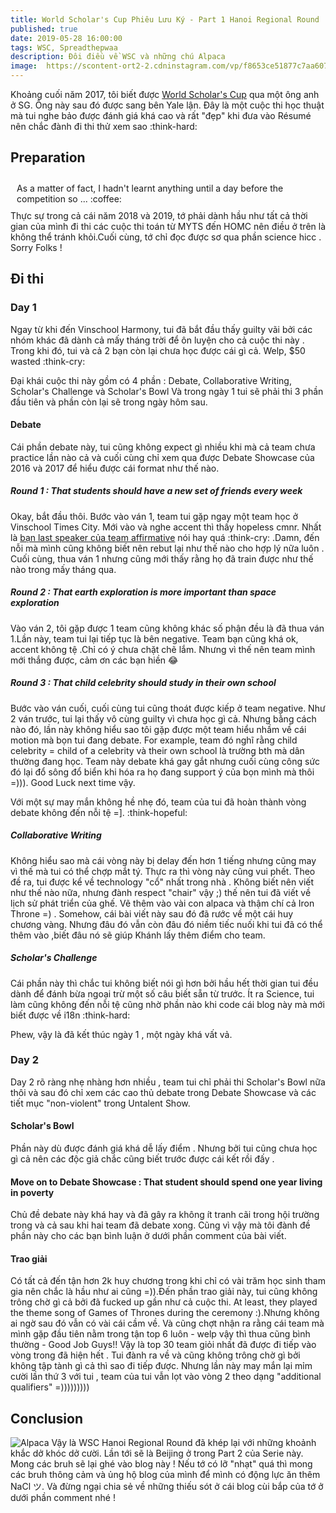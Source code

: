 ```yaml
---
title: World Scholar's Cup Phiêu Lưu Ký - Part 1 Hanoi Regional Round
published: true
date: 2019-05-28 16:00:00
tags: WSC, Spreadthepwaa
description: Đôi điều về WSC và những chú Alpaca
image:  https://scontent-ort2-2.cdninstagram.com/vp/f8653ce51877c7aa60781a393ea671ed/5D7F8391/t51.2885-15/e35/s1080x1080/60586404_297909271160692_2269962747202582941_n.jpg?_nc_ht=scontent-ort2-2.cdninstagram.com
---
```

Khoảng cuối năm 2017, tôi biết được [World Scholar's Cup](https://www.scholarscup.org/) qua một ông anh ở SG. Ông này sau đó được sang bên Yale lận. Đây là một cuộc thi học thuật mà tui nghe bảo được đánh giá khá cao và rất "đẹp" khi đưa vào Résumé nên chắc đành đi thi thử xem sao :think-hard:

## Preparation
<div class="box-white" style="padding: 10px;">
As a matter of fact, I hadn't learnt anything until a day before the competition so ... :coffee:
</div>
Thực sự trong cả cái năm 2018 và 2019, tớ phải dành hầu như tất cả thời gian của mình đi thi các cuộc thi toán từ MYTS đến HOMC nên điều ở trên là không thể tránh khỏi.Cuối cùng, tớ chỉ đọc được sơ qua phần science hicc . Sorry Folks !

## Đi thi

### Day 1 
Ngay từ khi đến Vinschool Harmony, tui đã bắt đầu thấy guilty vãi bởi các nhóm khác đã dành cả mấy tháng trời để ôn luyện cho cả cuộc thi này . Trong khi đó, tui và cả 2 bạn còn lại chưa học được cái gì cả. Welp, $50 wasted :think-cry: 

Đại khái cuộc thi này gồm có 4 phần : Debate, Collaborative Writing, Scholar's Challenge và Scholar's Bowl
Và trong ngày 1 tui sẽ phải thi 3 phần đầu tiên và phần còn lại sẽ trong ngày hôm sau.

#### Debate
Cái phần debate này, tui cũng không expect gì nhiều khi mà cả team chưa practice lần nào cả và cuối cùng chỉ xem qua được Debate Showcase của 2016 và 2017 để hiểu được cái format như thế nào. 

##### Round 1 : That students should have a new set of friends every week
Okay, bắt đầu thôi. Bước vào ván 1, team tui gặp ngay một team học ở Vinschool Times City. Mới vào và nghe accent thì thấy hopeless cmnr. Nhất là [bạn last speaker của team affirmative](https://www.instagram.com/_mai.nggg/) nói hay quá :think-cry: .Damn, đến nỗi mà mình cũng không biết nên rebut lại như thế nào cho hợp lý nữa luôn . Cuối cùng, thua ván 1 nhưng cũng mới thấy rằng họ đã train được như thế nào trong mấy tháng qua.

##### Round 2 : That earth exploration is more important than space exploration 
Vào ván 2, tôi gặp được 1 team cũng không khác số phận đều là đã thua ván 1.Lần này, team tui lại tiếp tục là bên negative. Team bạn cũng khá ok, accent không tệ .Chỉ có ý chưa chặt chẽ lắm. Nhưng vì thế nên team mình mới thắng được, cảm ơn các bạn hiền :joy:

##### Round 3 : That child celebrity should study in their own school
Bước vào ván cuối, cuối cùng tui cũng thoát được kiếp ở team negative. Như 2 ván trước, tui lại thấy vô cùng guilty vì chưa học gì cả. Nhưng bằng cách nào đó, lần này không hiểu sao tôi gặp được một team hiểu nhầm về cái motion mà bọn tui đang debate. For example, team đó nghĩ rằng child celebrity = child of a celebrity và their own school là trường bth mà dân thường đang học. Team này debate khá gay gắt nhưng cuối cùng công sức đó lại đổ sông đổ biển khi hóa ra họ đang support ý của bọn mình mà thôi =))). Good Luck next time vậy.

Với một sự may mắn không hề nhẹ đó, team của tui đã hoàn thành vòng debate không đến nỗi tệ =]. :think-hopeful:

##### Collaborative Writing 
Không hiểu sao mà cái vòng này bị delay đến hơn 1 tiếng nhưng cũng may vì thế mà tui có thể chợp mắt tý.
Thực ra thì vòng này cũng vui phết. Theo đề ra, tui được kể về technology "cổ" nhất trong nhà . Không biết nên viết như thế nào nữa, nhưng đành respect "chair" vậy ;) thế nên tui đã viết về lịch sử phát triển của ghế. Vẽ thêm vào vài con alpaca và thậm chí cả Iron Throne =) . Somehow, cái bài viết này sau đó đã rước về một cái huy chương vàng. Nhưng đâu đó vẫn còn đâu đó niềm tiếc nuối khi tui đã có thể thêm vào            ,biết đâu nó sẽ giúp Khánh lấy thêm điểm cho team.

##### Scholar's Challenge
Cái phần này thì chắc tui không biết nói gì hơn bởi hầu hết thời gian tui đều dành để đánh bừa ngoại trừ một số câu biết sẵn từ trước. Ít ra Science, tui làm cũng không đến nỗi tệ cũng nhờ phần nào khi code cái blog này mà mới biết được về i18n :think-hard:

Phew, vậy là đã kết thúc ngày 1 , một ngày khá vất vả.

### Day 2 
Day 2 rõ ràng nhẹ nhàng hơn nhiều , team tui chỉ phải thi Scholar's Bowl nữa thôi và sau đó chỉ xem các cao thủ debate trong Debate Showcase và các tiết mục "non-violent" trong Untalent Show.

#### Scholar's Bowl 
Phần này dù được đánh giá khá dễ lấy điểm . Nhưng bởi tui cũng chưa học gì cả nên các độc giả chắc cũng biết trước được cái kết rồi đấy .

#### Move on to Debate Showcase : That student should spend one year living in poverty
Chủ đề debate này khá hay và đã gây ra không ít tranh cãi trong hội trường trong và cả sau khi hai team đã debate xong. Cũng vì vậy mà tôi đành đề phần này cho các bạn bình luận ở dưới phần comment của bài viết.

#### Trao giải
Có tất cả đến tận hơn 2k huy chương trong khi chỉ có vài trăm học sinh tham gia nên chắc là hầu như ai cũng =)).Đến phần trao giải này, tui cũng không trông chờ gì cả bởi đã fucked up gần như cả cuộc thi. At least, they played the theme song of Games of Thrones during the ceremony :).Nhưng không ai ngờ sau đó vẫn có vài cái cầm về. Và cũng chợt nhận ra rằng cái team mà mình gặp đầu tiên nằm trong tận top 6 luôn - welp vậy thì thua cũng bình thường - Good Job Guys!! Vậy là top 30 team giỏi nhất đã được đi tiếp vào vòng trong đã hiện hết . Tui đành ra về và cũng không trông chờ gì bởi không tập tành gì cả thì sao đi tiếp được. Nhưng lần này may mắn lại mỉm cười lần thứ 3 với tui , team của tui vẫn lọt vào vòng 2 theo dạng "additional qualifiers" =)))))))))


## Conclusion
![Alpaca](/img/IMG_5896.jpg)
Vậy là WSC Hanoi Regional Round đã khép lại với những khoảnh khắc dở khóc dở cười. Lần tới sẽ là Beijing ở trong Part 2 của Serie này. Mong các bruh sẽ lại ghé vào blog này ! Nếu tớ có lỡ "nhạt" quá thì mong các bruh thông cảm và ủng hộ blog của mình để mình có động lực ăn thêm NaCl ツ. Và đừng ngại chia sẻ về những thiếu sót ở cái blog cùi bắp của tớ ở dưới phần comment nhé !

